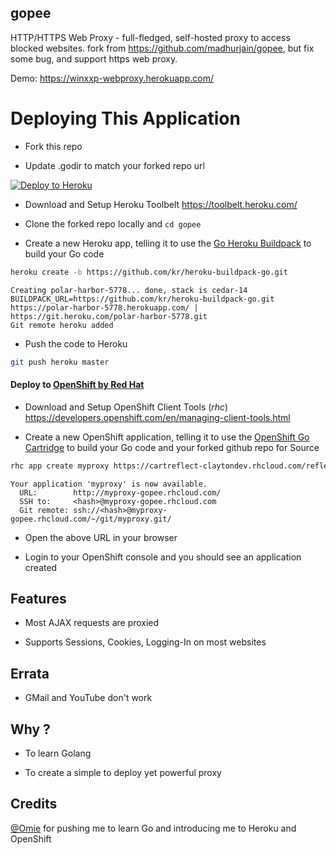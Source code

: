 gopee
-----

HTTP/HTTPS Web Proxy - full-fledged, self-hosted proxy to access blocked websites. fork from https://github.com/madhurjain/gopee, but fix some bug, and support https web proxy.

Demo: https://winxxp-webproxy.herokuapp.com/


Deploying This Application
==========================

- Fork this repo

- Update .godir to match your forked repo url

[![Deploy to Heroku](https://www.herokucdn.com/deploy/button.png)](https://heroku.com/deploy)

- Download and Setup Heroku Toolbelt https://toolbelt.heroku.com/

- Clone the forked repo locally and `cd gopee`

- Create a new Heroku app, telling it to use the [Go Heroku Buildpack](https://github.com/kr/heroku-buildpack-go) to build your Go code

```sh
heroku create -b https://github.com/kr/heroku-buildpack-go.git
```

```
Creating polar-harbor-5778... done, stack is cedar-14
BUILDPACK_URL=https://github.com/kr/heroku-buildpack-go.git
https://polar-harbor-5778.herokuapp.com/ | https://git.heroku.com/polar-harbor-5778.git
Git remote heroku added
```

- Push the code to Heroku

```sh
git push heroku master
```

#### Deploy to [OpenShift by Red Hat](https://www.openshift.com/)

- Download and Setup OpenShift Client Tools (*rhc*) https://developers.openshift.com/en/managing-client-tools.html

- Create a new OpenShift application, telling it to use the [OpenShift Go Cartridge](https://github.com/smarterclayton/openshift-go-cart) to build your Go code and your forked github repo for Source

```sh
rhc app create myproxy https://cartreflect-claytondev.rhcloud.com/reflect?github=smarterclayton/openshift-go-cart --from-code <forked-github-repo-url>
```

```
Your application 'myproxy' is now available.
  URL:        http://myproxy-gopee.rhcloud.com/
  SSH to:     <hash>@myproxy-gopee.rhcloud.com
  Git remote: ssh://<hash>@myproxy-gopee.rhcloud.com/~/git/myproxy.git/
```

- Open the above URL in your browser

- Login to your OpenShift console and you should see an application created

## Features

- Most AJAX requests are proxied

- Supports Sessions, Cookies, Logging-In on most websites

## Errata

- GMail and YouTube don't work

## Why ?

- To learn Golang

- To create a simple to deploy yet powerful proxy

## Credits

[@Omie](https://github.com/Omie) for pushing me to learn Go and introducing me to Heroku and OpenShift

